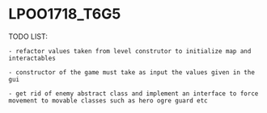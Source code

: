 # LPOO1718_T6G5

TODO LIST:
			
	- refactor values taken from level construtor to initialize map and interactables		
			
	- constructor of the game must take as input the values given in the gui
	
	- get rid of enemy abstract class and implement an interface to force movement to movable classes such as hero ogre guard etc 